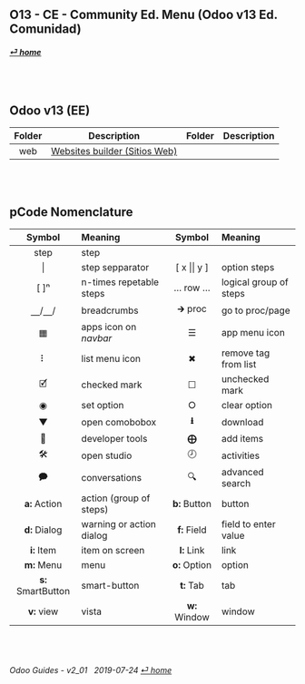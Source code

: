 ## O13 - CE - Community Ed. Menu (Odoo v13 Ed. Comunidad)
#### [_&#x23CE; home_](/README.md)  

<br><br>
## Odoo v13 (EE)
| Folder | Description | Folder | Description |
| :---: | --- | :---: | --- |
web | [Websites builder \(Sitios Web\)](/o13/ce/web/o13-ce-web-websites_builder_guides.md) | | |

<br><br>
## pCode Nomenclature

| Symbol | Meaning | Symbol | Meaning | 
| :---: | :--- | :---: | :--- |
| step | step | | |
| \| | step sepparator | \[ x \|\| y \] | option steps |
| \[ \]&#x207F; | n-times repetable steps | &#x2026; row &#x2026; | logical group of steps |
| &#x23BD;/&#x23BD;/ | breadcrumbs | &#x1F872; proc | go to proc/page |
| &#x25A6; | apps icon on _navbar_ | &#x2630; | app menu icon |
| &#x2807; | list menu icon | &#x2716; | remove tag from list |
| &#x1F5F9; | checked mark | &#x2610; | unchecked mark |
| &#x25C9; | set option | &#x2B58; | clear option |
| &#x25BC; | open comobobox | **&#x2B73;** | download |
| &#x1F41E; | developer tools | **&#x2A01;** | add items |
| &#x1F6E0; | open studio | &#x1F557; | activities |
| &#x1F5ED; | conversations | &#x1F50D; | advanced search |
| **a:** Action | action (group of steps) | **b:** Button | button |
| **d:** Dialog | warning or action dialog | **f:** Field | field to enter value |
| **i:** Item | item on screen | **l:** Link | link |
| **m:** Menu | menu | **o:** Option | option | 
| **s:** SmartButton | smart-button | **t:** Tab | tab | v:View |
| **v:** view | vista | **w:** Window | window |

<br><br>
###### Odoo Guides - v2_01 &nbsp; 2019-07-24  [_&#x23CE; home_](/README.md)  
